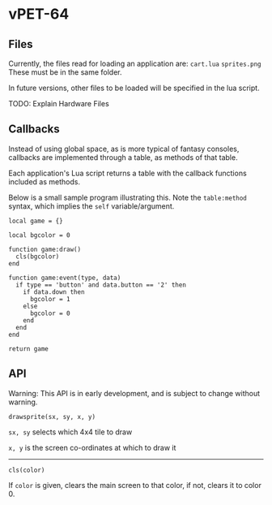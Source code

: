 # vPET-64

## Files
Currently, the files read for loading an application are:
`cart.lua`
`sprites.png`
These must be in the same folder.

In future versions, other files to be loaded will be specified in the lua script.

TODO: Explain Hardware Files

## Callbacks

Instead of using global space, as is more typical of fantasy consoles, callbacks are implemented through a table, as methods of that table.

Each application's Lua script returns a table with the callback functions included as methods.

Below is a small sample program illustrating this. Note the `table:method` syntax, which implies the `self` variable/argument.

    local game = {}

    local bgcolor = 0

    function game:draw()
      cls(bgcolor)
    end

    function game:event(type, data)
      if type == 'button' and data.button == '2' then
        if data.down then
          bgcolor = 1
        else
          bgcolor = 0
        end
      end
    end

    return game

## API

Warning: This API is in early development, and is subject to change without warning.

`drawsprite(sx, sy, x, y)`

`sx, sy` selects which 4x4 tile to draw

`x, y` is the screen co-ordinates at which to draw it

---
`cls(color)`

If `color` is given, clears the main screen to that color, if not, clears it to color 0.
